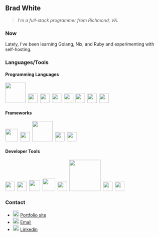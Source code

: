 ## Brad White
> *I'm a full-stack programmer from Richmond, VA.*

### Now
Lately, I've been learning Golang, Nix, and Ruby and experimenting with self-hosting.

### Languages/Tools
#### Programming Languages
<code><img width="65" height="65" src="https://api.iconify.design/logos:go.svg"></code>&nbsp;
<code><img width="30" height="30" src="https://api.iconify.design/logos-javascript.svg"></code>&nbsp;
<code><img width="30" height="30" src="https://api.iconify.design/logos-typescript-icon.svg"></code>&nbsp;
<code><img width="30" height="30" src="https://api.iconify.design/devicon:html5.svg"></code>&nbsp;
<code><img width="30" height="30" src="https://api.iconify.design/devicon:css3.svg"></code>&nbsp;
<code><img width="30" height="30" src="https://api.iconify.design/logos-ruby.svg"></code>&nbsp;
<code><img width="30" height="30" src="https://api.iconify.design/logos:postgresql.svg"></code>&nbsp;
<code><img width="30" height="30" src="https://api.iconify.design/vscode-icons:file-type-sqlite.svg"></code>&nbsp;

#### Frameworks
<code><img width="40" height="40" src="https://api.iconify.design/logos:tailwindcss-icon.svg"></code>&nbsp;
<code><img width="30" height="30" src="https://api.iconify.design/logos-unocss.svg"></code>&nbsp;
<code><img width="65" height="65" src="https://api.iconify.design/logos:rails.svg"></code>&nbsp;
<code><img width="30" height="30" src="https://api.iconify.design/logos-react.svg"></code>&nbsp;
<code><img width="30" height="30" src="https://api.iconify.design/logos:angular-icon.svg"></code>&nbsp;

#### Developer Tools
<code><img width="30" height="30" src="https://api.iconify.design/logos:git-icon.svg"></code>&nbsp;
<code><img width="30" height="30" src="https://api.iconify.design/logos:bash-icon.svg"></code>&nbsp;
<code><img width="35" height="35" src="https://api.iconify.design/logos-pnpm.svg"></code>&nbsp;
<code><img width="40" height="40" src="https://api.iconify.design/logos:docker-icon.svg"></code>&nbsp;
<code><img width="30" height="30" src="https://api.iconify.design/logos:nginx.svg"></code>&nbsp;
<code><img width="100" height="100" src="https://api.iconify.design/logos:neovim.svg"></code>&nbsp;
<code><img width="30" height="30" src="https://api.iconify.design/flat-color-icons:linux.svg"></code>&nbsp;
<code><img width="30" height="30" src="https://api.iconify.design/vscode-icons:file-type-nix.svg"></code>&nbsp;


### Contact
- <img width="20" height="20" src="https://api.iconify.design/lucide:link.svg">  [Portfolio site](https://dev.knightoffaith.systems)
- <img width="20" height="20" src="https://api.iconify.design/ic:baseline-email.svg">  [Email](mailto:brad@knightoffaith.systems)
- <img width="20" height="20" src="https://api.iconify.design/logos:linkedin-icon.svg">  [Linkedin](https://linkedin.com/in/bwht)

